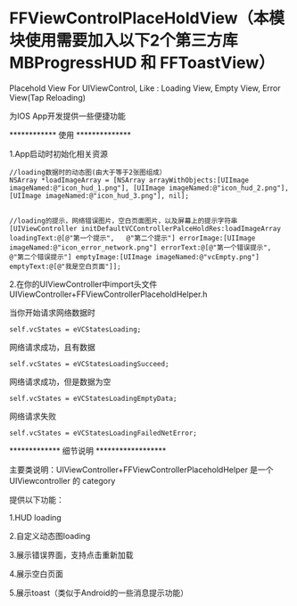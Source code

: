 FFViewControlPlaceHoldView（本模块使用需要加入以下2个第三方库 MBProgressHUD 和 FFToastView）
==========================

Placehold View For UIViewControl, Like : Loading View, Empty View, Error View(Tap Reloading)

为IOS App开发提供一些便捷功能

************ 使用 **************

1.App启动时初始化相关资源

    //loading数据时的动态图(由大于等于2张图组成）
    NSArray *loadImageArray = [NSArray arrayWithObjects:[UIImage imageNamed:@"icon_hud_1.png"], [UIImage imageNamed:@"icon_hud_2.png"], [UIImage imageNamed:@"icon_hud_3.png"], nil];
    
    
    //loading的提示，网络错误图片，空白页面图片，以及屏幕上的提示字符串
    [UIViewController initDefaultVCControllerPalceHoldRes:loadImageArray loadingText:@[@"第一个提示",   @"第二个提示"] errorImage:[UIImage imageNamed:@"icon_error_network.png"] errorText:@[@"第一个错误提示",   @"第二个错误提示"] emptyImage:[UIImage imageNamed:@"vcEmpty.png"] emptyText:@[@"我是空白页面"]];
    
2.在你的UIViewController中import头文件   UIViewController+FFViewControllerPlaceholdHelper.h

当你开始请求网络数据时

    self.vcStates = eVCStatesLoading;
    
网络请求成功，且有数据

    self.vcStates = eVCStatesLoadingSucceed;
    
网络请求成功，但是数据为空

    self.vcStates = eVCStatesLoadingEmptyData;
    
网络请求失败

    self.vcStates = eVCStatesLoadingFailedNetError;
    

************* 细节说明 ******************

主要类说明：UIViewController+FFViewControllerPlaceholdHelper 是一个UIViewcontroller 的 category

提供以下功能：

1.HUD loading

2.自定义动态图loading

3.展示错误界面，支持点击重新加载

4.展示空白页面

5.展示toast（类似于Android的一些消息提示功能）

